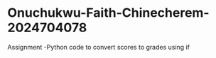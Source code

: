 # Onuchukwu-Faith-Chinecherem-2024704078
Assignment -Python code to convert scores to grades using if
